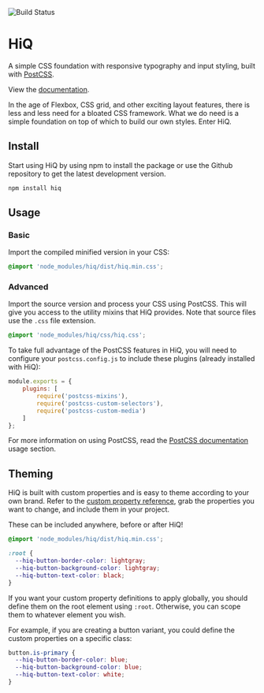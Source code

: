![Build Status](https://travis-ci.com/jonathanharrell/hiq.svg?branch=master)

# HiQ
A simple CSS foundation with responsive typography and input styling, built with [PostCSS](https://github.com/postcss/postcss).

View the [documentation](https://jonathanharrell.github.io/hiq/).

In the age of Flexbox, CSS grid, and other exciting layout features, there is less and less need for a bloated CSS framework. What we do need is a simple foundation on top of which to build our own styles. Enter HiQ.

## Install

Start using HiQ by using npm to install the package or use the Github repository to get the latest development version.

```bash
npm install hiq
```

## Usage

### Basic

Import the compiled minified version in your CSS:

```css
@import 'node_modules/hiq/dist/hiq.min.css';
```

### Advanced

Import the source version and process your CSS using PostCSS. This will give you access to the utility mixins that HiQ provides. Note that source files use the `.css` file extension.

```css
@import 'node_modules/hiq/css/hiq.css';
```

To take full advantage of the PostCSS features in HiQ, you will need to configure your `postcss.config.js` to include these plugins (already installed with HiQ):

```js
module.exports = {
    plugins: [
        require('postcss-mixins'),
        require('postcss-custom-selectors'),
        require('postcss-custom-media')
    ]
};
```

For more information on using PostCSS, read the [PostCSS documentation](https://github.com/postcss/postcss#usage) usage section.

## Theming

HiQ is built with custom properties and is easy to theme according to your own brand. Refer to the [custom property reference](https://jonathanharrell.github.io/hiq/reference/custom-properties/), grab the properties you want to change, and include them in your project.

These can be included anywhere, before or after HiQ!

```css
@import 'node_modules/hiq/dist/hiq.min.css';

:root {
  --hiq-button-border-color: lightgray;
  --hiq-button-background-color: lightgray;
  --hiq-button-text-color: black;
}
```

If you want your custom property definitions to apply globally, you should define them on the root element using `:root`. Otherwise, you can scope them to whatever element you wish.

For example, if you are creating a button variant, you could define the custom properties on a specific class:

```css
button.is-primary {
  --hiq-button-border-color: blue;
  --hiq-button-background-color: blue;
  --hiq-button-text-color: white;
}
```
